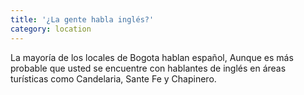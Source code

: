 ```yaml
---
title: '¿La gente habla inglés?'
category: location
---
```


La mayoría de los locales de Bogota hablan español, Aunque es más probable que usted se encuentre con hablantes de inglés en áreas turísticas como Candelaria, Sante Fe y Chapinero.
